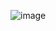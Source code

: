 ![image](https://user-images.githubusercontent.com/80642336/141200337-13031b2a-3959-4b37-9ab6-2c62786c5839.png)
